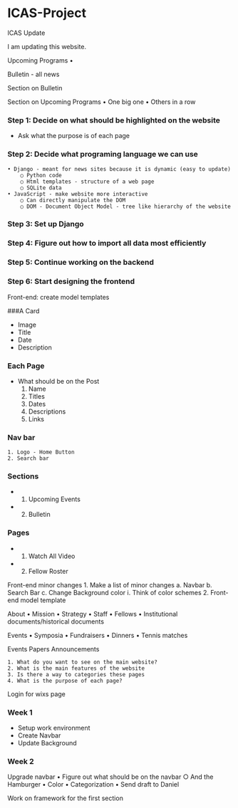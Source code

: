 # ICAS-Project
ICAS Update

I am updating this website.



Upcoming Programs
    • 

Bulletin - all news


Section on Bulletin

Section on Upcoming Programs
    • One big one
    • Others in a row



### Step 1: Decide on what should be highlighted on the website
* Ask what the purpose is of each page
### Step 2: Decide what programing language we can use
    • Django - meant for news sites because it is dynamic (easy to update)
        ○ Python code 
        ○ Html templates - structure of a web page
        ○ SQLite data 
    • JavaScript - make website more interactive 
        ○ Can directly manipulate the DOM
        ○ DOM - Document Object Model - tree like hierarchy of the website 
### Step 3: Set up Django
### Step 4: Figure out how to import all data most efficiently
### Step 5: Continue working on the backend
### Step 6: Start designing the frontend

Front-end: create model templates



###A Card
* Image
* Title
* Date
* Description

### Each Page
* What should be on the Post
    1. Name
    2. Titles
    3. Dates
    4. Descriptions
    5. Links 

### Nav bar
    1. Logo - Home Button
    2. Search bar
    
### Sections
*  1. Upcoming Events
*  2. Bulletin

### Pages
*  1. Watch All Video
*  2. Fellow Roster




Front-end minor changes
    1. Make a list of minor changes
        a. Navbar
        b. Search Bar
        c. Change Background color
            i. Think of color schemes
    2. Front-end model template




About 
    • Mission
    • Strategy
    • Staff
    • Fellows
    • Institutional documents/historical documents

Events
    • Symposia
    • Fundraisers
    • Dinners
    • Tennis matches


Events
Papers
Announcements

    1. What do you want to see on the main website?
    2. What is the main features of the website
    3. Is there a way to categories these pages
    4. What is the purpose of each page?


Login for wixs page

### Week 1
* Setup work environment
* Create Navbar
* Update Background

### Week 2
Upgrade navbar
    • Figure out what should be on the navbar
        ○ And the Hamburger
    • Color 
    • Categorization 
    • Send draft to Daniel

Work on framework for the first section
